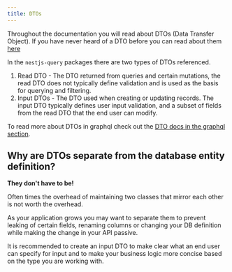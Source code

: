 ```yaml
---
title: DTOs
---
```


Throughout the documentation you will read about DTOs (Data Transfer Object). If you have never heard of a DTO before you can read about them [here](https://martinfowler.com/eaaCatalog/dataTransferObject.html)

In the `nestjs-query` packages there are two types of DTOs referenced.

1. Read DTO - The DTO returned from queries and certain mutations, the read DTO does not typically define validation and is used as the basis for querying and filtering.
2. Input DTOs - The DTO used when creating or updating records. The input DTO typically defines user input validation, and a subset of fields from the read DTO that the end user can modify.

To read more about DTOs in graphql check out the [DTO docs in the graphql section](../graphql/dtos.md).

## Why are DTOs separate from the database entity definition?

**They don't have to be!**

Often times the overhead of maintaining two classes that mirror each other is not worth the overhead.

As your application grows you may want to separate them to prevent leaking of certain fields, renaming columns or changing your DB definition while making the change in your API passive.

It is recommended to create an input DTO to make clear what an end user can specify for input and to make your business logic more concise based on the type you are working with.  
